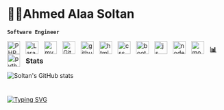 
# 👨‍💻Ahmed Alaa Soltan
**`Software Engineer`**

<img src="https://cdn.jsdelivr.net/gh/devicons/devicon/icons/php/php-original.svg" alt="PHP" width="30px" style="padding-right:10px;" align="left"/>
<img src="https://cdn.jsdelivr.net/gh/devicons/devicon/icons/laravel/laravel-plain.svg" alt="Laravel" width="30px" style="padding-right:10px;" align="left"/>
<img src="https://cdn.jsdelivr.net/gh/devicons/devicon/icons/mysql/mysql-original-wordmark.svg" alt="mySql" width="30px" style="padding-right:10px;" align="left"/>
<img src="https://cdn.jsdelivr.net/gh/devicons/devicon/icons/git/git-original.svg" alt="Git" width="30px" style="padding-right:10px;" align="left"/>
<img src="https://cdn.jsdelivr.net/gh/devicons/devicon/icons/github/github-original.svg" alt="github" width="30px" style="padding-right:10px;" align="left"/>
<img src="https://cdn.jsdelivr.net/gh/devicons/devicon/icons/html5/html5-original.svg" alt="html" width="30px" style="padding-right:10px;" align="left"/>
<img src="https://cdn.jsdelivr.net/gh/devicons/devicon/icons/css3/css3-plain-wordmark.svg" alt="css" width="30px" style="padding-right:10px;" align="left"/>
<img src="https://cdn.jsdelivr.net/gh/devicons/devicon/icons/bootstrap/bootstrap-original.svg" alt="bootstrap" width="30px" style="padding-right:10px;" align="left"/>
<img src="https://cdn.jsdelivr.net/gh/devicons/devicon/icons/javascript/javascript-plain.svg" alt="js" width="30px" style="padding-right:10px;" align="left"/>
<img src="https://cdn.jsdelivr.net/gh/devicons/devicon/icons/nodejs/nodejs-original.svg" alt="node.js" width="30px" style="padding-right:10px;" align="left"/>
<img src="https://cdn.jsdelivr.net/gh/devicons/devicon/icons/mongodb/mongodb-original.svg" alt="mongodb" width="30px" style="padding-right:10px;" align="left"/>
<img src="https://cdn.jsdelivr.net/gh/devicons/devicon/icons/python/python-original.svg" alt="python" width="30px" style="padding-right:10px;" align="left"/>


### 📊 Stats

![Soltan's GitHub stats](https://github-readme-stats.vercel.app/api?username=ahmedsoltan173&theme=dark&show_icons=true)
 
 
#

[![Typing SVG](https://readme-typing-svg.demolab.com?font=Fira+Code&pause=1000&color=2CF6F7&width=445&height=64&lines=Hello%2C+This+Ahmed+Alaa+Soltan+.....;Software+Engineer%7C+Backend+Developer%7C;PHP+Laravel++;ahmed.soltan160160%40gmail.com)](https://git.io/typing-svg)
